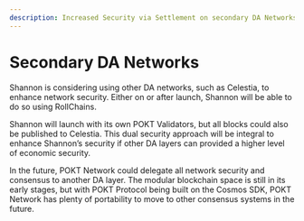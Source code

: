 ```yaml
---
description: Increased Security via Settlement on secondary DA Networks.
---
```


# Secondary DA Networks

Shannon is considering using other DA networks, such as Celestia, to enhance network security. Either on or after launch, Shannon will be able to do so using RollChains.

Shannon will launch with its own POKT Validators, but all blocks could also be published to Celestia. This dual security approach will be integral to enhance Shannon’s security if other DA layers can provided a higher level of economic security.

In the future, POKT Network could delegate all network security and consensus to another DA layer. The modular blockchain space is still in its early stages, but with POKT Protocol being built on the Cosmos SDK, POKT Network has plenty of portability to move to other consensus systems in the future.

